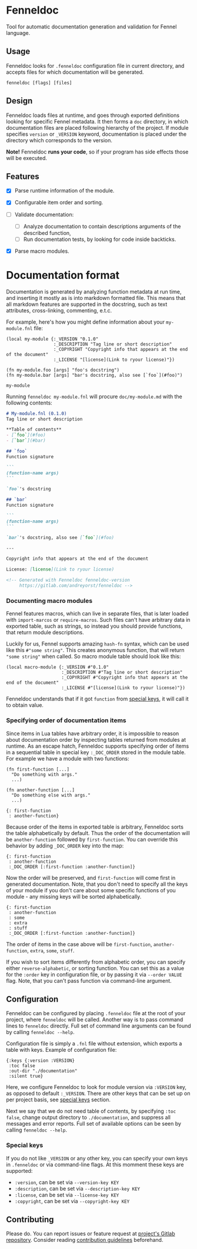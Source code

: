 # Fenneldoc
Tool for automatic documentation generation and validation for Fennel language.


## Usage
Fenneldoc looks for `.fenneldoc` configuration file in current directory, and accepts files for which documentation will be generated.

    fenneldoc [flags] [files]


## Design
Fenneldoc loads files at runtime, and goes through exported definitions looking for specific Fennel metadata.
It then forms a `doc` directory, in which documentation files are placed following hierarchy of the project.
If module specifies `version` or `_VERSION` keyword, documentation is placed under the directory which corresponds to the version.

**Note!**
Fenneldoc **runs your code**, so if your program has side effects those will be executed.


## Features
- [x] Parse runtime information of the module.
- [x] Configurable item order and sorting.
- [ ] Validate documentation:
  - [ ] Analyze documentation to contain descriptions arguments of the described function,
  - [ ] Run documentation tests, by looking for code inside backticks.
- [x] Parse macro modules.


# Documentation format
Documentation is generated by analyzing function metadata at run time, and inserting it mostly as is into markdown formatted file.
This means that all markdown features are supported in the docstring, such as text attributes, cross-linking, commenting, e.t.c.

For example, here's how you might define information about your `my-module.fnl` file:

``` fennel
(local my-module {:_VERSION "0.1.0"
                  :_DESCRIPTION "Tag line or short description"
                  :_COPYRIGHT "Copyright info that appears at the end of the document"
                  :_LICENSE "[license](Link to ryour license)"})

(fn my-module.foo [args] "foo's docstring")
(fn my-module.bar [args] "bar's docstring, also see [`foo`](#foo)")

my-module
```

Running `fenneldoc my-module.fnl` will procure `doc/my-module.md` with the following contents:

`````` markdown
# My-module.fnl (0.1.0)
Tag line or short description

**Table of contents**
- [`foo`](#foo)
- [`bar`](#bar)

## `foo`
Function signature

```
(function-name args)
```

`foo`'s docstring

## `bar`
Function signature

```
(function-name args)
```

`bar`'s docstring, also see [`foo`](#foo)

---

Copyright info that appears at the end of the document

License: [license](Link to ryour license)

<!-- Generated with Fenneldoc fenneldoc-version
     https://gitlab.com/andreyorst/fenneldoc -->
``````

### Documenting macro modules
Fennel features macros, which can live in separate files, that is later loaded with `import-marcos` or `require-macros`.
Such files can't have arbitrary data in exported table, such as strings, so instead you should provide functions, that return module descriptions.

Luckily for us, Fennel supports amazing `hash-fn` syntax, which can be used like this `#"some string"`.
This creates anonymous function, that will return `"some string"` when called.
So macro module table should look like this:

``` fennel
(local macro-module {:_VERSION #"0.1.0"
                     :_DESCRIPTION #"Tag line or short description"
                     :_COPYRIGHT #"Copyright info that appears at the end of the document"
                     :_LICENSE #"[license](Link to ryour license)"})
```

Fenneldoc understands that if it got `function` from [special keys](#special-keys), it will call it to obtain value.

### Specifying order of documentation items
Since items in Lua tables have arbitrary order, it is impossible to reason about documentation order by inspecting tables returned from modules at runtime.
As an escape hatch, Fenneldoc supports specifying order of items in a sequential table in special key `:_DOC_ORDER` stored in the module table.
For example we have a module with two functions:

``` fennel
(fn first-function [...]
  "Do something with args."
  ...)

(fn another-function [...]
  "Do something else with args."
  ...)

{: first-function
 : another-function}
```

Because order of the items in exported table is arbitrary, Fenneldoc sorts the table alphabetically by default.
Thus the order of the documentation will be `another-function` followed by `first-function`.
You can override this behavior by adding `_DOC_ORDER` key into the map:

``` fennel
{: first-function
 : another-function
 :_DOC_ORDER [:first-function :another-function]}
```

Now the order will be preserved, and `first-function` will come first in generated documentation.
Note, that you don't need to specify all the keys of your module if you don't care about some specific functions of you module - any missing keys will be sorted alphabetically.

``` fennel
{: first-function
 : another-function
 : some
 : extra
 : stuff
 :_DOC_ORDER [:first-function :another-function]}
```

The order of items in the case above will be `first-function`, `another-function`, `extra`, `some`, `stuff`.

If you wish to sort items differently from alphabetic order, you can specify either `reverse-alphabetic`, or sorting function.
You can set this as a value for the `:order` key in configuration file, or by passing it via `--order VALUE` flag.
Note, that you can't pass function via command-line argument.

## Configuration
Fenneldoc can be configured by placing `.fenneldoc` file at the root of your project, where `fenneldoc` will be called.
Another way is to pass command lines to `fenneldoc` directly. Full set of command line arguments can be found by calling `fenneldoc --help`.

Configuration file is simply a `.fnl` file without extension, which exports a table with keys.
Example of configuration file:

``` fennel
{:keys {:version :VERSION}
 :toc false
 :out-dir "./documentation"
 :silent true}
```

Here, we configure Fenneldoc to look for module version via `:VERSION` key, as opposed to default `:_VERSION`.
There are other keys that can be set up on per project basis, see [special keys](#special-keys) section.

Next we say that we do not need table of contents, by specifying `:toc false`, change output directory to `./documentation`, and suppress all messages and error reports.
Full set of available options can be seen by calling `fenneldoc --help`.


### Special keys
If you do not like `_VERSION` or any other key, you can specify your own keys in `.fenneldoc` or via command-line flags.
At this momment these keys are supported:

- `:version`, can be set via `--version-key KEY`
- `:description`, can be set via `--description-key KEY`
- `:license`, can be set via `--license-key KEY`
- `:copyright`, can be set via `--copyright-key KEY`


## Contributing
Please do.
You can report issues or feature request at [project's Gitlab repository](https://gitlab.com/andreyorst/fenneldoc).
Consider reading [contribution guidelines](https://gitlab.com/andreyorst/fenneldoc/-/blob/master/CONTRIBUTING.md) beforehand.

<!--  LocalWords:  backticks docstring Fenneldoc TODO
 -->
